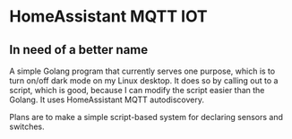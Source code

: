 # HomeAssistant MQTT IOT
## In need of a better name

A simple Golang program that currently serves one purpose, which is to turn on/off dark mode on my Linux desktop.
It does so by calling out to a script, which is good, because I can modify the script easier than the Golang.
It uses HomeAssistant MQTT autodiscovery.

Plans are to make a simple script-based system for declaring sensors and switches.